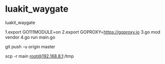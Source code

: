 # luakit_waygate
luakit_waygate

1.export GO111MODULE=on 
2.export GOPROXY=https://goproxy.io 
3.go mod vendor
4.go run main.go

git push -u origin master


scp -r main root@192.168.8.1:/tmp